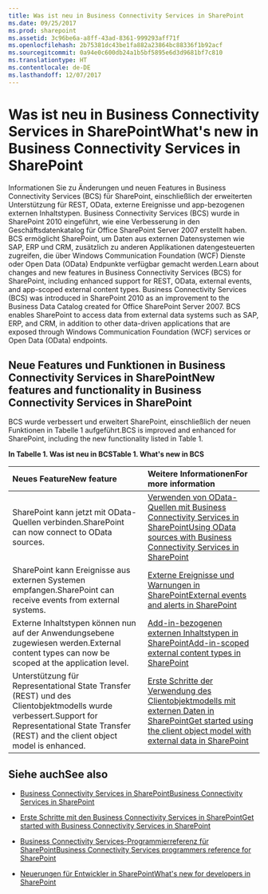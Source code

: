 ```yaml
---
title: Was ist neu in Business Connectivity Services in SharePoint
ms.date: 09/25/2017
ms.prod: sharepoint
ms.assetid: 3c96be6a-a8ff-43ad-8361-999293aff71f
ms.openlocfilehash: 2b75381dc43be1fa882a23864bc88336f1b92acf
ms.sourcegitcommit: 0a94e0c600db24a1b5bf5895e6d3d9681bf7c810
ms.translationtype: HT
ms.contentlocale: de-DE
ms.lasthandoff: 12/07/2017
---
```

# <a name="whats-new-in-business-connectivity-services-in-sharepoint"></a><span data-ttu-id="e61f0-102">Was ist neu in Business Connectivity Services in SharePoint</span><span class="sxs-lookup"><span data-stu-id="e61f0-102">What's new in Business Connectivity Services in SharePoint</span></span>
<span data-ttu-id="e61f0-p101">Informationen Sie zu Änderungen und neuen Features in Business Connectivity Services (BCS) für SharePoint, einschließlich der erweiterten Unterstützung für REST, OData, externe Ereignisse und app-bezogenen externen Inhaltstypen. Business Connectivity Services (BCS) wurde in SharePoint 2010 eingeführt, wie eine Verbesserung in den Geschäftsdatenkatalog für Office SharePoint Server 2007 erstellt haben. BCS ermöglicht SharePoint, um Daten aus externen Datensystemen wie SAP, ERP und CRM, zusätzlich zu anderen Applikationen datengesteuerten zugreifen, die über Windows Communication Foundation (WCF) Dienste oder Open Data (OData) Endpunkte verfügbar gemacht werden.</span><span class="sxs-lookup"><span data-stu-id="e61f0-p101">Learn about changes and new features in Business Connectivity Services (BCS) for SharePoint, including enhanced support for REST, OData, external events, and app-scoped external content types. Business Connectivity Services (BCS) was introduced in SharePoint 2010 as an improvement to the Business Data Catalog created for Office SharePoint Server 2007. BCS enables SharePoint to access data from external data systems such as SAP, ERP, and CRM, in addition to other data-driven applications that are exposed through Windows Communication Foundation (WCF) services or Open Data (OData) endpoints.</span></span>
  
    
    


## <a name="new-features-and-functionality-in-business-connectivity-services-in-sharepoint"></a><span data-ttu-id="e61f0-106">Neue Features und Funktionen in Business Connectivity Services in SharePoint</span><span class="sxs-lookup"><span data-stu-id="e61f0-106">New features and functionality in Business Connectivity Services in SharePoint</span></span>
<span data-ttu-id="e61f0-107"><a name="SP15whatsnewBCS_newfeatures"> </a></span><span class="sxs-lookup"><span data-stu-id="e61f0-107"><a name="SP15whatsnewBCS_newfeatures"> </a></span></span>

<span data-ttu-id="e61f0-108">BCS wurde verbessert und erweitert SharePoint, einschließlich der neuen Funktionen in Tabelle 1 aufgeführt.</span><span class="sxs-lookup"><span data-stu-id="e61f0-108">BCS is improved and enhanced for SharePoint, including the new functionality listed in Table 1.</span></span>
  
    
    

<span data-ttu-id="e61f0-109">**In Tabelle 1. Was ist neu in BCS**</span><span class="sxs-lookup"><span data-stu-id="e61f0-109">**Table 1. What's new in BCS**</span></span>


|<span data-ttu-id="e61f0-110">**Neues Feature**</span><span class="sxs-lookup"><span data-stu-id="e61f0-110">**New feature**</span></span>|<span data-ttu-id="e61f0-111">**Weitere Informationen**</span><span class="sxs-lookup"><span data-stu-id="e61f0-111">**For more information**</span></span>|
|:-----|:-----|
|<span data-ttu-id="e61f0-112">SharePoint kann jetzt mit OData-Quellen verbinden.</span><span class="sxs-lookup"><span data-stu-id="e61f0-112">SharePoint can now connect to OData sources.</span></span>  <br/> | [<span data-ttu-id="e61f0-113">Verwenden von OData-Quellen mit Business Connectivity Services in SharePoint</span><span class="sxs-lookup"><span data-stu-id="e61f0-113">Using OData sources with Business Connectivity Services in SharePoint</span></span>](using-odata-sources-with-business-connectivity-services-in-sharepoint.md) <br/> |
|<span data-ttu-id="e61f0-114">SharePoint kann Ereignisse aus externen Systemen empfangen.</span><span class="sxs-lookup"><span data-stu-id="e61f0-114">SharePoint can receive events from external systems.</span></span>  <br/> | [<span data-ttu-id="e61f0-115">Externe Ereignisse und Warnungen in SharePoint</span><span class="sxs-lookup"><span data-stu-id="e61f0-115">External events and alerts in SharePoint</span></span>](external-events-and-alerts-in-sharepoint.md) <br/> |
|<span data-ttu-id="e61f0-116">Externe Inhaltstypen können nun auf der Anwendungsebene zugewiesen werden.</span><span class="sxs-lookup"><span data-stu-id="e61f0-116">External content types can now be scoped at the application level.</span></span>  <br/> | [<span data-ttu-id="e61f0-117">Add-in-bezogenen externen Inhaltstypen in SharePoint</span><span class="sxs-lookup"><span data-stu-id="e61f0-117">Add-in-scoped external content types in SharePoint</span></span>](add-in-scoped-external-content-types-in-sharepoint.md) <br/> |
|<span data-ttu-id="e61f0-118">Unterstützung für Representational State Transfer (REST) und des Clientobjektmodells wurde verbessert.</span><span class="sxs-lookup"><span data-stu-id="e61f0-118">Support for Representational State Transfer (REST) and the client object model is enhanced.</span></span>  <br/> | [<span data-ttu-id="e61f0-119">Erste Schritte der Verwendung des Clientobjektmodells mit externen Daten in SharePoint</span><span class="sxs-lookup"><span data-stu-id="e61f0-119">Get started using the client object model with external data in SharePoint</span></span>](get-started-using-the-client-object-model-with-external-data-in-sharepoint.md) <br/> |
   

## <a name="see-also"></a><span data-ttu-id="e61f0-120">Siehe auch</span><span class="sxs-lookup"><span data-stu-id="e61f0-120">See also</span></span>
<span data-ttu-id="e61f0-121"><a name="SP15whatsnewBCS_addresources"> </a></span><span class="sxs-lookup"><span data-stu-id="e61f0-121"><a name="SP15whatsnewBCS_addresources"> </a></span></span>


-  [<span data-ttu-id="e61f0-122">Business Connectivity Services in SharePoint</span><span class="sxs-lookup"><span data-stu-id="e61f0-122">Business Connectivity Services in SharePoint</span></span>](business-connectivity-services-in-sharepoint.md)
    
  
-  [<span data-ttu-id="e61f0-123">Erste Schritte mit den Business Connectivity Services in SharePoint</span><span class="sxs-lookup"><span data-stu-id="e61f0-123">Get started with Business Connectivity Services in SharePoint</span></span>](get-started-with-business-connectivity-services-in-sharepoint.md)
    
  
-  [<span data-ttu-id="e61f0-124">Business Connectivity Services-Programmierreferenz für SharePoint</span><span class="sxs-lookup"><span data-stu-id="e61f0-124">Business Connectivity Services programmers reference for SharePoint</span></span>](business-connectivity-services-programmers-reference-for-sharepoint.md)
    
  
-  [<span data-ttu-id="e61f0-125">Neuerungen für Entwickler in SharePoint</span><span class="sxs-lookup"><span data-stu-id="e61f0-125">What's new for developers in SharePoint</span></span>](what-s-new-for-developers-in-sharepoint.md)
    
  

